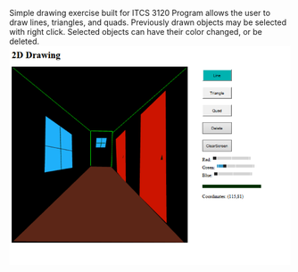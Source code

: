 Simple drawing exercise built for ITCS 3120
Program allows the user to draw lines, triangles, and quads.
Previously drawn objects may be selected with right click.
Selected objects can have their color changed, or be deleted.
![Screenshot](screenshot.PNG)
